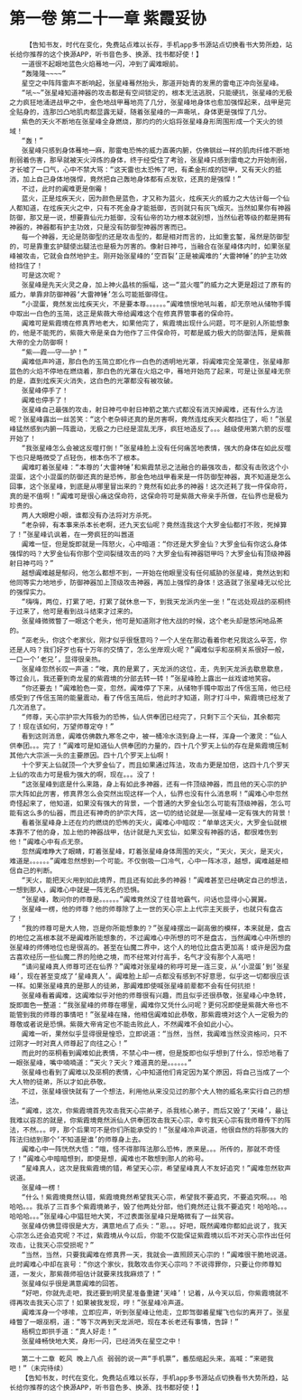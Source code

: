 # 第一卷 第二十一章 紫霞妥协
        【告知书友，时代在变化，免费站点难以长存，手机app多书源站点切换看书大势所趋，站长给你推荐的这个换源APP，听书音色多、换源、找书都好使！】
       一道很不起眼地蓝色火焰蓦地一闪，冲到了阗难眼前。
       “轰隆隆~~~~”
       星空之中阵阵雷声不断响起，张星峰蓦然抬头，那道开始青的发黑的雷电正冲向张星峰。
       “吼~~”张星峰知道神器的攻击都是有空间锁定的，根本无法逃脱，只能硬抗，张星峰的无极之力疯狂地涌进战甲之中，金色地战甲蓦地亮了几分，张星峰地身体也愈加强悍起来，战甲是完全贴身的，连那凹凸地肌肉都显露无疑，随着张星峰的一声嘶吼，身体更是强悍了几分。
       紫色的天火不断地在张星峰全身燃烧，那灼灼的火焰将张星峰身形周围形成一个天火的领域！
       “轰！”
       张星峰只感到身体蓦地一麻，那雷电恐怖的威力直袭内腑，仿佛钢丝一样的肌肉纤维不断地削弱着伤害，那早就被天火淬炼的身体，终于经受住了考验，张星峰只感到雷电之力开始削弱，才长嘘了一口气，心中不禁大骂：“这天雷也太恐怖了吧，有柔金形成的铠甲，又有天火的抵消，加上自己身体地强悍，竟然把自己轰地身体都有点发软，还真的是强悍！”
       不过，此时的阗难更是倒霉！
       蓝火，正是炫疾天火，因为颜色是蓝色，才又称为蓝火，炫疾天火的威力之大估计每一个仙人都知道，在炫疾天火之中，只有不死金身才能抵御，否则就只有灰飞烟灭。当然如果你有神器防御，那又是一说，想要靠仙元力抵御，没有仙帝的功力根本就别想，当然仙君等级的都是拥有神器的，神器都有护主功效，只是没有防御型神器厉害而已。
       每一个神器，无论是防御型的还是攻击型的，都是相对而言的，比如重玄錾，虽然是防御型的，可是靠重玄护腿使出腿法也是极为厉害的。像射日神弓，当融合在张星峰体内时，如果张星峰被攻击，它就会自然地护主。刚开始张星峰的‘空百裂’正是被阗难的‘大雷神锤’的护主功效给挡住了！
       可是这次呢？
       张星峰是先天火灵之身，加上神火晶核的振幅，这一“蓝火噬”的威力之大更是超过了原有的威力，单靠非防御神器‘大雷神锤’怎么可能抵御得住。
       “小混蛋，竟然发出炫疾天火，不是要本尊。。。。。。”阗难愤恨地吼叫着，却无奈地从储物手镯中取出一白色的玉简，这正是紫薇大帝给阗难这个在修真界管事者的保命符。
       阗难可是紫霞境在修真界地老大，如果他完了，紫霞境出现什么问题，可不是别人所能想象的，他是不能死的，紫薇大帝是亲自为他作了三件保命符，可都是威力极大的防御法阵，是紫薇大帝的全力防御啊！
       “紫——霞——守——护！”
       阗难低声吟道，那白色的玉简立即化作一白色的透明地光罩，将阗难完全笼罩住，张星峰那蓝色的火焰不停地在燃烧着，那白色的光罩在火焰之中，蓦地开始亮了起来，可是让张星峰无奈的是，直到炫疾天火消失，这白色的光罩都没有被攻破。
       张星峰停手了！
       阗难也停手了！
       张星峰自己最强的攻击，射日神弓中射日神箭之第六式都没有消灭掉阗难，还有什么方法呢？张星峰露出一丝苦笑：“这个老杂碎还真的是厉害啊，竟然连炫疾天火都挡住了，呃！”张星峰猛然感到内腑一阵震动，无极之力已经是混乱无序，疯狂地造反了。。。越级使用第六箭的反噬开始了！
       “我张星峰怎么会被这反噬打倒！”张星峰脸上没有任何痛苦地表情，强大的身体在如此反噬下也只是略微受了点轻伤，根本伤不了根本。
       阗难盯着张星峰：“本尊的‘大雷神锤’和紫霞禁忌之法融合的最强攻击，都没有击败这个小混蛋，这个小混蛋的防御还真的是恐怖，那金色地战甲看来是一件防御型神器，真不知道是怎么回事，这个张星峰，到底是从哪里冒出来的？竟然有如此多的神器！这次还耗了我一件保命符，真的是不值啊！”阗难可是很心痛这保命符，这保命符可是紫薇大帝亲手所做，在仙界也是极为珍贵的。
       两人大眼瞪小眼，谁都没有办法将对方杀死。
       “老杂碎，有本事来杀本长老啊，还九天玄仙呢？竟然连我这个大罗金仙都打不败，死掉算了！”张星峰讥讽着，在一旁疯狂的叫嚣道
       阗难一怔，但是旋即就是一阵怒火，心中暗道：“你还是大罗金仙？大罗金仙有你这么身体强悍的吗？大罗金仙有你那个空间裂缝攻击的吗？大罗金仙有神器铠甲吗？大罗金仙有顶级神器射日神弓吗？”
       越想阗难越是郁闷，他怎么都想不到，一开始在他眼里没有任何威胁的张星峰，竟然达到和他同等实力地地步，防御神器加上顶级攻击神器，再加上强悍的身体！这造就了张星峰无以伦比的强悍实力。
       “嗨嗨，两位，打累了吧，打累了就休息一下，到我天龙派内坐一坐！”在远处观战的巫桐终于过来了，他可是看到战斗结束才过来的。
       张星峰微微瞥了一眼这个老头，他可是知道刚才他大战的时候，这个老头却是悠闲地品茶的。
       “巫老头，你这个老家伙，刚才似乎很惬意吗？一个人坐在那边看着你老兄我这么辛苦，你还是人吗？我们好歹也有十万年的交情了，怎么坐岸观火呢？”阗难似乎和巫桐关系很好一般，一口一个‘老兄’，显得很亲热。
       张星峰忽然长叹一声道：“唉，真的是累了，天龙派的这位，走，先到天龙派去歇息歇息，等过会儿，我还要到奇龙星的紫霞境的分部去转一转！”张星峰脸上露出一丝戏谑地笑容。
       “你还要去！”阗难脸色一变，忽然，阗难停了下来，从储物手镯中取出了传信玉简，他已经感受到了传信玉简的能量震动，看了传信玉简后，他此时才知道，刚才打斗中，紫霞境已经发了几次消息了。
       “师尊，天心宗护宗大阵极为的恐怖，仙人供奉团已经完了，只剩下三个天仙，其余都完了！现在该如何，万望师尊定夺！”
       看到这则消息，阗难仿佛数九寒冬之中，被一桶冷水浇到身上一样，浑身一个激灵：“仙人供奉团。。。完了！”阗难可是知道仙人供奉团的力量的，四十几个罗天上仙的存在是紫霞境压制其他六大宗派一头的主要原因。四十几个罗天上仙啊！
       十个罗天上仙就顶一个大罗金仙了，而且如果通过阵法，攻击力更是加倍，这四十几个罗天上仙的攻击力可是极为强大的啊，现在。。。没了！
       “这张星峰到底是什么来路，身上有如此多神器，还有一件顶级神器，而且他的天心宗的护宗大阵如此厉害，修真界怎么会突然出现这样一个人，仙界也没有什么消息啊！”阗难心中忽然奇怪起来了，他知道，如果没有强大的背景，一个普通的大罗金仙怎么可能有顶级神器，怎么可能有这么多的仙器，而且还有神奇的护宗大阵，这一切的结论就是——张星峰一定有强大的背景！
       看着张星峰身上还在灼灼燃烧的恐怖的天火，阗难心中暗叹：“单单这天火，大罗金仙就根本靠不了他的身，加上他的神器战甲，估计就是九天玄仙，如果没有神器的话，都很难伤到他！”阗难心中有点无奈。
       忽然阗难睁大了眼睛，盯着张星峰，盯着张星峰身体周围的天火，“天火，天火，是天火，难道是。。。。。。”阗难忽然想到一个可能。不仅倒吸一口冷气，心中一阵冰凉，越想，阗难越是相信自己的判断。
       “天火，能把天火用到如此境界，而且还有如此多的神器！”阗难甚至已经确定自己的想法，一想到那人，阗难心中就是一阵无名的恐惧。
       “张星峰，敢问你的师尊是。。。。。。”阗难竟然没了往昔地霸气，问话也显得小心翼翼。
       张星峰一楞，他的师尊？他的师尊除了上一世的天心宗上上代宗主天辰子，也就只有盘古了！
       “我的师尊可是大人物，岂是你所能想象的？”张星峰摆出一副高傲的模样，本来就是，盘古的地位之高根本就不是阗难所能想象的，不过阗难心中所想的可不是盘古，当然阗难心中所想的张星峰的师傅地位也是很高的。甚至在仙魔二界中，这个人的地位比盘古更加高！或许是因为盘古喜欢经历一些仙魔二界的险绝之境，而不经常对付高手，名气才没有那个人高吧！
       “请问星峰真人师尊可还在仙界？”阗难对张星峰的称呼可是一连三变，从‘小混蛋’到‘张星峰’，现在甚至变成了‘星峰真人’。阗难脸上却一点都没有感到不好意思，似乎这一切都很应该一样。如果张星峰真的是那人的徒弟，那阗难即使喊张星峰前辈都不会有任何抗拒！
       张星峰看着阗难，这阗难似乎对他的师尊很有兴趣，而且似乎还很恭敬，张星峰心中急转，旋即面色一整道：“我张星峰的师尊在哪里，阗难你又凭什么问呢？更何况即使是紫薇大帝也不能管到我的师尊的事情吧！”张星峰在赌，他相信阗难如此恭敬，那紫霞境对这个人一定极为的尊敬或者说是恐惧。紫薇大帝肯定也不能击败此人，不然阗难不会如此小心。
       阗难一听，果然似乎显得很是惶恐，立即说道：“当然，当然，我阗难当然没资格问，只不过刚才一时对真人师尊起了向往之心！”
       而此时的巫桐看到阗难如此表情，不禁心中一楞，但是旋即也似乎想到了什么，惊恐地看了一眼张星峰，嘴中喃喃道：“天火？天火？难道真的是。。。。。。”
       张星峰也看到了阗难以及巫桐的表情，心中知道他们肯定因为某个原因，将自己当成了一个大人物的徒弟，所以才如此恭敬。
       不过，张星峰很快就有了一个想法，利用他从来没见过的那个大人物的威名来实行自己的想法。
       “阗难，这次，你紫霞境首先攻击我天心宗弟子，杀我核心弟子，而后又毁了‘天峰’，最让我难以容忍的就是，你紫霞境竟然派仙人供奉团攻击我天心宗，幸亏我天心宗有我师尊传下的阵法，不然。。。哼，那个后果可不是你们所能承受的！”张星峰冷声说道，他很自然的将那强大的阵法归结到那个‘不知道是谁’的师尊身上去。
       阗难心中一阵恍然大悟：“哦，怪不得那阵法那么恐怖，原来是。。。所传的，那就不奇怪了！”阗难心中暗暗想到，即使是想，阗难也不敢想到那人的称号。
       “星峰真人，这次是我紫霞境的错，希望天心宗，希望星峰真人不友好追究！”阗难忽然软声说道。
       张星峰一楞！
       “什么！紫霞境竟然认错，紫霞境竟然希望我天心宗，希望我不要追究，不要追究啊。。。哈哈哈。。。我杀了三百多个紫霞境弟子，毁了他两处分部，他们竟然还让我不要追究！哈哈哈。。。哈哈哈。。。”张星峰心中猖狂地大笑，不过表面张星峰只是略微有了一丝笑容。
       张星峰仿佛显得很是大方，满意地点了点头：“恩。。。好吧，既然阗难你都如此说了，我天心宗怎么还会追究呢？不过，紫霞境从今以后，你能不仅能保证紫霞境以后不对天心宗作出任何攻击，让我天心宗受损呢？”
       “当然，当然，只要我阗难在修真界一天，我就会一直照顾天心宗的！”阗难很干脆地说道。此时阗难心中却在哀号：“你这个家伙，我敢攻击你天心宗吗？不说得罪你，只要让你师尊知道，一发火，那紫薇师祖估计就要来找我麻烦了！”
       张星峰似乎很是满意阗难的回答。
       “好吧，你就先走吧，我还要到明灵星准备重建‘天峰’！记着，从今天以后，你紫霞境就不得再攻击我天心宗了！如果被我发现，哼！”张星峰冷声道。
       阗难浑身一个哆嗦，立即应声，听到张星峰让他走，立即驾御着星耀飞也似的离开了。张星峰瞥了一眼巫桐，道：“等下次再到天龙派吧，现在本长老还有事情，告辞！”
       梧桐立即拱手道：“真人好走！”
       张星峰畅快地大笑，身形一闪，已经消失在星空之中！
       ——————————————
       第二十二章 乾风 晚上八点 弱弱的说一声“手机票”，番茄缩起头来，高喊：“来砸我吧！”（未完待续）
       【告知书友，时代在变化，免费站点难以长存，手机app多书源站点切换看书大势所趋，站长给你推荐的这个换源APP，听书音色多、换源、找书都好使！】